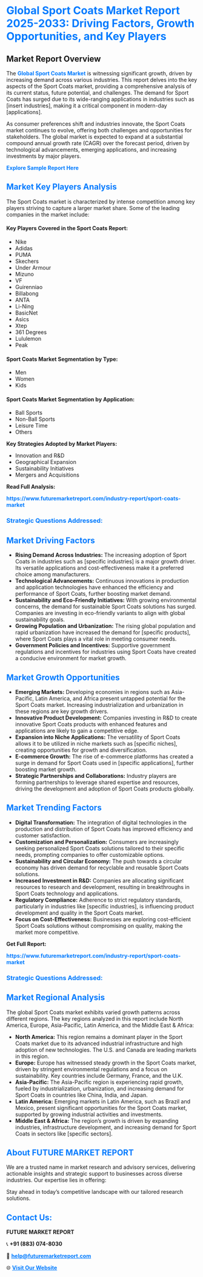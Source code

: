 <h1 style="color: #007BFF;">Global Sport Coats Market Report 2025-2033: Driving Factors, Growth Opportunities, and Key Players</h1>

<section id="overview">
<h2>Market Report Overview</h2>
<p>The <a href="https://www.futuremarketreport.com/industry-report/sport-coats-market" style="color: #007BFF; text-decoration: none;"><strong>Global Sport Coats Market</strong></a> is witnessing significant growth, driven by increasing demand across various industries. This report delves into the key aspects of the Sport Coats market, providing a comprehensive analysis of its current status, future potential, and challenges. The demand for Sport Coats has surged due to its wide-ranging applications in industries such as [insert industries], making it a critical component in modern-day [applications].</p>
<p>As consumer preferences shift and industries innovate, the Sport Coats market continues to evolve, offering both challenges and opportunities for stakeholders. The global market is expected to expand at a substantial compound annual growth rate (CAGR) over the forecast period, driven by technological advancements, emerging applications, and increasing investments by major players.</p>
</section>

<section id="overview">
<p><a href="https://www.futuremarketreport.com/request-sample/reportId=83396" style="color: #007BFF; text-decoration: none;"><strong>Explore Sample Report Here</strong></a></p>
</section>

<section id="key-players">
<h2 style="color: #007BFF;">Market Key Players Analysis</h2>
<p>The Sport Coats market is characterized by intense competition among key players striving to capture a larger market share. Some of the leading companies in the market include:</p>
<h4>Key Players Covered in the Sport Coats Report:</h4>
<ul><li>Nike</li><li>Adidas</li><li>PUMA</li><li>Skechers</li><li>Under Armour</li><li>Mizuno</li><li>VF</li><li>Guirenniao</li><li>Billabong</li><li>ANTA</li><li>Li-Ning</li><li>BasicNet</li><li>Asics</li><li>Xtep</li><li>361 Degrees</li><li>Lululemon</li><li>Peak</li></ul>
<h4>Sport Coats Market Segmentation by Type:</h4>
<ul><li>Men</li><li>Women</li><li>Kids</li></ul>

<h4>Sport Coats Market Segmentation by Application:</h4>
<ul><li>Ball Sports</li><li>Non-Ball Sports</li><li>Leisure Time</li><li>Others</li></ul>
<p><strong>Key Strategies Adopted by Market Players:</strong></p>
<ul>
<li>Innovation and R&D</li>
<li>Geographical Expansion</li>
<li>Sustainability Initiatives</li>
<li>Mergers and Acquisitions</li>
</ul>
</section>

<section>
<p><strong>Read Full Analysis: </strong></p><a href="https://www.futuremarketreport.com/industry-report/sport-coats-market" style="color: #007BFF; text-decoration: none;"><strong>https://www.futuremarketreport.com/industry-report/sport-coats-market</strong></a>
<h3 style="color: #007BFF;">Strategic Questions Addressed:</h3>
</section>

<section id="driving-factors">
<h2 style="color: #007BFF;">Market Driving Factors</h2>
<ul>
<li><strong>Rising Demand Across Industries:</strong> The increasing adoption of Sport Coats in industries such as [specific industries] is a major growth driver. Its versatile applications and cost-effectiveness make it a preferred choice among manufacturers.</li>
<li><strong>Technological Advancements:</strong> Continuous innovations in production and application technologies have enhanced the efficiency and performance of Sport Coats, further boosting market demand.</li>
<li><strong>Sustainability and Eco-Friendly Initiatives:</strong> With growing environmental concerns, the demand for sustainable Sport Coats solutions has surged. Companies are investing in eco-friendly variants to align with global sustainability goals.</li>
<li><strong>Growing Population and Urbanization:</strong> The rising global population and rapid urbanization have increased the demand for [specific products], where Sport Coats plays a vital role in meeting consumer needs.</li>
<li><strong>Government Policies and Incentives:</strong> Supportive government regulations and incentives for industries using Sport Coats have created a conducive environment for market growth.</li>
</ul>
</section>

<section id="growth-opportunities">
<h2 style="color: #007BFF;">Market Growth Opportunities</h2>
<ul>
<li><strong>Emerging Markets:</strong> Developing economies in regions such as Asia-Pacific, Latin America, and Africa present untapped potential for the Sport Coats market. Increasing industrialization and urbanization in these regions are key growth drivers.</li>
<li><strong>Innovative Product Development:</strong> Companies investing in R&D to create innovative Sport Coats products with enhanced features and applications are likely to gain a competitive edge.</li>
<li><strong>Expansion into Niche Applications:</strong> The versatility of Sport Coats allows it to be utilized in niche markets such as [specific niches], creating opportunities for growth and diversification.</li>
<li><strong>E-commerce Growth:</strong> The rise of e-commerce platforms has created a surge in demand for Sport Coats used in [specific applications], further boosting market growth.</li>
<li><strong>Strategic Partnerships and Collaborations:</strong> Industry players are forming partnerships to leverage shared expertise and resources, driving the development and adoption of Sport Coats products globally.</li>
</ul>
</section>

<section id="trending-factors">
<h2 style="color: #007BFF;">Market Trending Factors</h2>
<ul>
<li><strong>Digital Transformation:</strong> The integration of digital technologies in the production and distribution of Sport Coats has improved efficiency and customer satisfaction.</li>
<li><strong>Customization and Personalization:</strong> Consumers are increasingly seeking personalized Sport Coats solutions tailored to their specific needs, prompting companies to offer customizable options.</li>
<li><strong>Sustainability and Circular Economy:</strong> The push towards a circular economy has driven demand for recyclable and reusable Sport Coats solutions.</li>
<li><strong>Increased Investment in R&D:</strong> Companies are allocating significant resources to research and development, resulting in breakthroughs in Sport Coats technology and applications.</li>
<li><strong>Regulatory Compliance:</strong> Adherence to strict regulatory standards, particularly in industries like [specific industries], is influencing product development and quality in the Sport Coats market.</li>
<li><strong>Focus on Cost-Effectiveness:</strong> Businesses are exploring cost-efficient Sport Coats solutions without compromising on quality, making the market more competitive.</li>
</ul>
</section>

<section>
<p><strong>Get Full Report: </strong></p><a href="https://www.futuremarketreport.com/industry-report/sport-coats-market" style="color: #007BFF; text-decoration: none;"><strong>https://www.futuremarketreport.com/industry-report/sport-coats-market</strong></a>
<h3 style="color: #007BFF;">Strategic Questions Addressed:</h3>
</section>


<section id="regional-analysis">
<h2 style="color: #007BFF;">Market Regional Analysis</h2>
<p>The global Sport Coats market exhibits varied growth patterns across different regions. The key regions analyzed in this report include North America, Europe, Asia-Pacific, Latin America, and the Middle East & Africa:</p>
<ul>
<li><strong>North America:</strong> This region remains a dominant player in the Sport Coats market due to its advanced industrial infrastructure and high adoption of new technologies. The U.S. and Canada are leading markets in this region.</li>
<li><strong>Europe:</strong> Europe has witnessed steady growth in the Sport Coats market, driven by stringent environmental regulations and a focus on sustainability. Key countries include Germany, France, and the U.K.</li>
<li><strong>Asia-Pacific:</strong> The Asia-Pacific region is experiencing rapid growth, fueled by industrialization, urbanization, and increasing demand for Sport Coats in countries like China, India, and Japan.</li>
<li><strong>Latin America:</strong> Emerging markets in Latin America, such as Brazil and Mexico, present significant opportunities for the Sport Coats market, supported by growing industrial activities and investments.</li>
<li><strong>Middle East & Africa:</strong> The region’s growth is driven by expanding industries, infrastructure development, and increasing demand for Sport Coats in sectors like [specific sectors].</li>
</ul>
</section>

<footer>
<h2 style="color: #007BFF;">About FUTURE MARKET REPORT</h2>
<p>We are a trusted name in market research and advisory services, delivering actionable insights and strategic support to businesses across diverse industries. Our expertise lies in offering:</p>

<p>Stay ahead in today’s competitive landscape with our tailored research solutions.</p>

<h2 style="color: #007BFF;">Contact Us:</h2>
<p><strong>FUTURE MARKET REPORT</strong></p>
<p>📞 <strong>+91 (883) 074-8030</strong></p>
<p>📧 <strong><a href="mailto:help@futuremarketreport.com" style="color: #007BFF;">help@futuremarketreport.com</a></strong></p>
<p>🌐 <strong><a href="https://www.futuremarketreport.com/" style="color: #007BFF;">Visit Our Website</a></strong></p>
</footer>